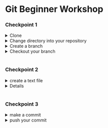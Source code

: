 # Git Beginner Workshop


### Checkpoint 1

<details>
  <summary>Clone</summary>
  
  ```git
    git commit -m "This is your commit message"
  ```
</details>
<details>
  <summary>Change directory into your repository</summary>
  
  ```git
    git commit -m "This is your commit message"
  ```
</details>
<details>
  <summary>Create a branch</summary>
  
  ```git
    git commit -m "This is your commit message"
  ```
</details>
<details>
  <summary>Checkout your branch</summary>
  
  ```git
    git commit -m "This is your commit message"
  ```
</details>

<br>

### Checkpoint 2
<details>  <summary>create a text file</summary>
 
  ```git
    git commit -m "This is your commit message"
  ```
</details>

<details>add your file to your branch</summary>
  
  ```git
    git commit -m "This is your commit message"
  ```
</details>

<br>

### Checkpoint 3

<details>
  <summary>make a commit</summary>
  
  ```git
    git commit -m "This is your commit message"
  ```
</details>
<details>
  <summary>push your commit</summary>
  
  ```git
    git commit -m "This is your commit message"
  ```
</details>
